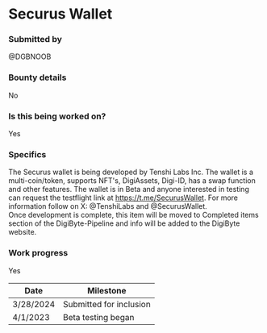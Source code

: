 # Securus Wallet

### Submitted by
@DGBNOOB

### Bounty details
No

### Is this being worked on?
Yes

### Specifics
The Securus wallet is being developed by Tenshi Labs Inc. The wallet is a multi-coin/token, supports NFT's, DigiAssets, Digi-ID, has a swap function and other features. The wallet is in Beta and anyone interested in testing can request the testflight link at https://t.me/SecurusWallet.
For more information follow on X: @TenshiLabs and @SecurusWallet.    
Once development is complete, this item will be moved to Completed items section of the DigiByte-Pipeline and info will be added to the DigiByte website.

### Work progress
Yes

| Date | Milestone |
| --- | --- |
| 3/28/2024 | Submitted for inclusion | 
| 4/1/2023 | Beta testing began |
